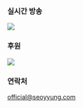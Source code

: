 ### 실시간 방송
<a href="https://twitch.tv/seoyyung" target="_blank"><img src="https://img.shields.io/badge/Twitch-brightgreen?style=for-the-badge&logo=twitch&logoColor=#9146FF"/></a>

### 후원
<a href="https://twip.kr/seoyyung" target="_blank"><img src="https://img.shields.io/badge/Twip-FEFEFE?style=for-the-badge&logo=appveyor&logoColor=00B3E0"/></a>

### 연락처
official@seoyyung.com
